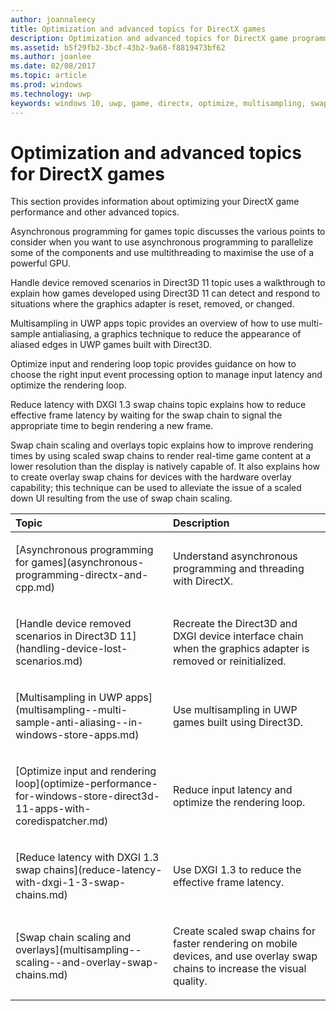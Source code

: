```yaml
---
author: joannaleecy
title: Optimization and advanced topics for DirectX games
description: Optimization and advanced topics for DirectX game programming.
ms.assetid: b5f29fb2-3bcf-43b2-9a68-f8819473bf62
ms.author: joanlee
ms.date: 02/08/2017
ms.topic: article
ms.prod: windows
ms.technology: uwp
keywords: windows 10, uwp, game, directx, optimize, multisampling, swap chains
---
```


# Optimization and advanced topics for DirectX games

This section provides information about optimizing your DirectX game performance and other advanced topics.

Asynchronous programming for games topic discusses the various points to consider when you want to use asynchronous programming to parallelize some of the components and use multithreading to maximise the use of a powerful GPU.

Handle device removed scenarios in Direct3D 11 topic uses a walkthrough to explain how games developed using Direct3D 11 can detect and respond to situations where the graphics adapter is reset, removed, or changed.

Multisampling in UWP apps topic provides an overview of how to use multi-sample antialiasing, a graphics technique to reduce the appearance of aliased edges in UWP games built with Direct3D.

Optimize input and rendering loop topic provides guidance on how to choose the right input event processing option to manage input latency and optimize the rendering loop.

Reduce latency with DXGI 1.3 swap chains topic explains how to reduce effective frame latency by waiting for the swap chain to signal the appropriate time to begin rendering a new frame.

Swap chain scaling and overlays topic explains how to improve rendering times by using scaled swap chains to render real-time game content at a lower resolution than the display is natively capable of. 
It also explains how to create overlay swap chains for devices with the hardware overlay capability; this technique can be used to alleviate the issue of a scaled down UI resulting from the use of swap chain scaling.

<table>
<colgroup>
<col width="50%" />
<col width="50%" />
</colgroup>
<thead>
<tr class="header">
<th align="left">Topic</th>
<th align="left">Description</th>
</tr>
</thead>
<tbody>
<tr class="odd">
<td align="left"><p>[Asynchronous programming for games](asynchronous-programming-directx-and-cpp.md)</p></td>
<td align="left"><p>Understand asynchronous programming and threading with DirectX.</p></td>
</tr>
<tr class="even">
<td align="left"><p>[Handle device removed scenarios in Direct3D 11](handling-device-lost-scenarios.md)</p></td>
<td align="left"><p>Recreate the Direct3D and DXGI device interface chain when the graphics adapter is removed or reinitialized.</p></td>
</tr>
<tr class="odd">
<td align="left"><p>[Multisampling in UWP apps](multisampling--multi-sample-anti-aliasing--in-windows-store-apps.md)</p></td>
<td align="left"><p>Use multisampling in UWP games built using Direct3D.</p></td>
</tr>
<tr class="even">
<td align="left"><p>[Optimize input and rendering loop](optimize-performance-for-windows-store-direct3d-11-apps-with-coredispatcher.md)</p></td>
<td align="left"><p>Reduce input latency and optimize the rendering loop.</p></td>
</tr>
<tr class="odd">
<td align="left"><p>[Reduce latency with DXGI 1.3 swap chains](reduce-latency-with-dxgi-1-3-swap-chains.md)</p></td>
<td align="left"><p>Use DXGI 1.3 to reduce the effective frame latency.</p></td>
</tr>
<tr class="even">
<td align="left"><p>[Swap chain scaling and overlays](multisampling--scaling--and-overlay-swap-chains.md)</p></td>
<td align="left"><p>Create scaled swap chains for faster rendering on mobile devices, and use overlay swap chains to increase the visual quality.</p></td>
</tr>
</tbody>
</table>